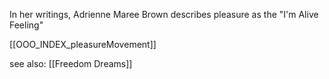 In her writings, Adrienne Maree Brown describes pleasure as the "I'm Alive Feeling"

[[OOO_INDEX_pleasureMovement]]

see also: 
[[Freedom Dreams]]